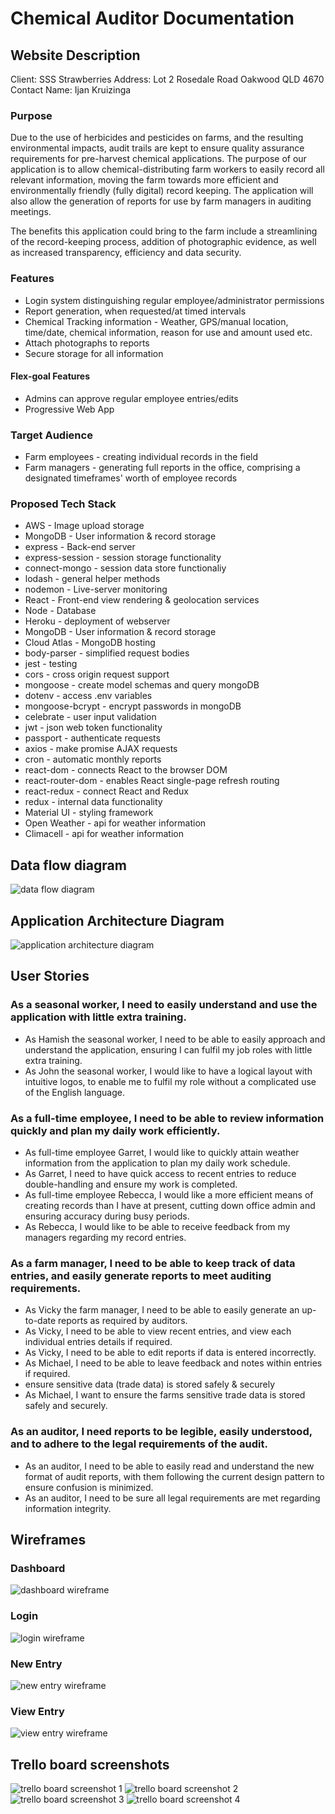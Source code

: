 # Chemical Auditor Documentation

## Website Description

Client: SSS Strawberries
Address: Lot 2 Rosedale Road Oakwood QLD 4670
Contact Name: Ijan Kruizinga

### Purpose

Due to the use of herbicides and pesticides on farms, and the resulting environmental impacts, audit trails are kept to ensure quality assurance requirements for pre-harvest chemical applications. The purpose of our application is to allow chemical-distributing farm workers to easily record all relevant information, moving the farm towards more efficient and environmentally friendly (fully digital) record keeping. The application will also allow the generation of reports for use by farm managers in auditing meetings.

The benefits this application could bring to the farm include a streamlining of the record-keeping process, addition of photographic evidence, as well as increased transparency, efficiency and data security.

### Features

- Login system distinguishing regular employee/administrator permissions
- Report generation, when requested/at timed intervals
- Chemical Tracking information - Weather, GPS/manual location, time/date, chemical information, reason for use and amount used etc.
- Attach photographs to reports
- Secure storage for all information

#### Flex-goal Features

  - Admins can approve regular employee entries/edits
  - Progressive Web App

### Target Audience

- Farm employees - creating individual records in the field
- Farm managers - generating full reports in the office, comprising a designated timeframes' worth of employee records

### Proposed Tech Stack

- AWS - Image upload storage
- MongoDB - User information & record storage
- express - Back-end server
- express-session - session storage functionality
- connect-mongo - session data store functionaliy
- lodash - general helper methods
- nodemon - Live-server monitoring
- React - Front-end view rendering & geolocation services
- Node - Database
- Heroku - deployment of webserver
- MongoDB - User information & record storage
- Cloud Atlas - MongoDB hosting
- body-parser - simplified request bodies
- jest - testing
- cors - cross origin request support
- mongoose - create model schemas and query mongoDB
- dotenv - access .env variables
- mongoose-bcrypt - encrypt passwords in mongoDB
- celebrate - user input validation
- jwt - json web token functionality
- passport - authenticate requests
- axios - make promise AJAX requests
- cron - automatic monthly reports
- react-dom - connects React to the browser DOM
- react-router-dom - enables React single-page refresh routing
- react-redux - connect React and Redux
- redux - internal data functionality
- Material UI - styling framework
- Open Weather - api for weather information
- Climacell - api for weather information

## Data flow diagram

![data flow diagram](./docs/Data_Flow.png)

## Application Architecture Diagram

![application architecture diagram](./docs/Application_Architecture_Diagram.png)

## User Stories

### As a seasonal worker, I need to easily understand and use the application with little extra training.

- As Hamish the seasonal worker, I need to be able to easily approach and understand the application, ensuring I can fulfil my job roles with little extra training.
- As John the seasonal worker, I would like to have a logical layout with intuitive logos, to enable me to fulfil my role without a complicated use of the English language.

### As a full-time employee, I need to be able to review information quickly and plan my daily work efficiently.

- As full-time employee Garret, I would like to quickly attain weather information from the application to plan my daily work schedule.
- As Garret, I need to have quick access to recent entries to reduce double-handling and ensure my work is completed.
- As full-time employee Rebecca, I would like a more efficient means of creating records than I have at present, cutting down office admin and ensuring accuracy during busy periods.
- As Rebecca, I would like to be able to receive feedback from my managers regarding my record entries.

### As a farm manager, I need to be able to keep track of data entries, and easily generate reports to meet auditing requirements.

- As Vicky the farm manager, I need to be able to easily generate an up-to-date reports as required by auditors.
- As Vicky, I need to be able to view recent entries, and view each individual entries details if required.
- As Vicky, I need to be able to edit reports if data is entered incorrectly.
- As Michael, I need to be able to leave feedback and notes within entries if required.
- ensure sensitive data (trade data) is stored safely & securely
- As Michael, I want to ensure the farms sensitive trade data is stored safely and securely.

### As an auditor, I need reports to be legible, easily understood, and to adhere to the legal requirements of the audit.

- As an auditor, I need to be able to easily read and understand the new format of audit reports, with them following the current design pattern to ensure confusion is minimized.
- As an auditor, I need to be sure all legal requirements are met regarding information integrity.

## Wireframes

### Dashboard

![dashboard wireframe](./docs/wireframes/Dashboard.png)

### Login

![login wireframe](./docs/wireframes/Login.png)

### New Entry

![new entry wireframe](./docs/wireframes/CreateEntry.png)

### View Entry

![view entry wireframe](./docs/wireframes/ViewEntry.png)

## Trello board screenshots

![trello board screenshot 1](./docs/trello/trello1.PNG)
![trello board screenshot 2](./docs/trello/trello2.PNG)
![trello board screenshot 3](./docs/trello/trello3.PNG)
![trello board screenshot 4](./docs/trello/trello4.PNG)